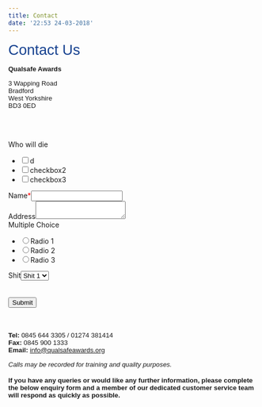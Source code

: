 ```yaml
---
title: Contact
date: '22:53 24-03-2018'
---
```


<p id="become-a-centre-title"><span style="font-family: arial, helvetica, sans-serif; font-size: 22pt; color: #174290;">Contact Us</span></p>
<div class="become-a-centre">
<p><span style="font-family: arial, helvetica, sans-serif; font-size: 10pt;"><strong>Qualsafe Awards</strong></span></p>
<span style="font-family: arial, helvetica, sans-serif; font-size: 10pt;">3 Wapping Road</span></div>
<div class="become-a-centre"><span style="font-family: arial, helvetica, sans-serif; font-size: 10pt;">Bradford</span><br /><span style="font-family: arial, helvetica, sans-serif; font-size: 10pt;">West Yorkshire</span><br /><span style="font-family: arial, helvetica, sans-serif; font-size: 10pt;">BD3 0ED</span></div>
<div class="become-a-centre">&nbsp;</div>
<div class="become-a-centre">
<div class="become-a-centre">
<p>&nbsp;</p>
</div>
<form id="FuckFoprm" class="Fuck Foprm" onsubmit="return formHandler('FuckFoprm')">
<div id="panel4" class="open-editPanel demo"><label class="label-title">Who will die</label>
<ul class="checkboxList">
<li><input name="d" type="checkbox" value="d" />d</li>
<li><input name="checkbox2" type="checkbox" value="checkbox2" />checkbox2</li>
<li><input name="checkbox3" type="checkbox" value="checkbox3" />checkbox3</li>
</ul>
</div>
<div id="panel0" class="open-editPanel ui-sortable-handle demo"><label class="label-title">Name</label><span class="required-star" style="color: red;">*</span><input class="text-field" name="Name" required="required" type="text" /></div>
<div id="panel1" class="open-editPanel demo"><label class="label-title">Address</label><textarea class="textarea-field" name="Address"></textarea></div>
<div id="panel3" class="open-editPanel"><label class="label-title">Multiple Choice</label>
<ul class="multipleChoice">
<li><input name="radio" type="radio" value="Radio1" />Radio 1</li>
<li><input name="radio" type="radio" value="Radio2" />Radio 2</li>
<li><input name="radio" type="radio" value="Radio3" />Radio 3</li>
</ul>
</div>
<div id="panel2" class="open-editPanel demo"><label class="label-title">Shit</label><select class="dropdown" name="Shit">
<option value="Shit 1">Shit 1</option>
<option value="Shit 2">Shit 2</option>
<option value="Fuck">Fuck</option>
</select></div>
<div class="g-recaptcha" data-sitekey="6Le_CEUUAAAAANDccAIPwwFvQnF5GTVz_NC0K17w">&nbsp;</div>
<br /><input type="submit" /></form></div>
<div class="become-a-centre"><br /><br /><span style="font-family: arial, helvetica, sans-serif; font-size: 10pt;"><strong>Tel:&nbsp;</strong>0845 644 3305 / 01274 381414</span><br /><span style="font-family: arial, helvetica, sans-serif; font-size: 10pt;"><strong>Fax:&nbsp;</strong>0845 900 1333</span><br /><span style="font-family: arial, helvetica, sans-serif; font-size: 10pt;"><strong>Email:&nbsp;</strong><span class="mailto"><a href="mailto:info@qualsafeawards.org">info@qualsafeawards.org</a></span></span>
<p><span style="font-family: arial, helvetica, sans-serif; font-size: 10pt;"><em>Calls may be recorded for training and quality purposes.</em></span><br /><br /><span style="font-family: arial, helvetica, sans-serif; font-size: 10pt;"><strong>If you have any queries or would like any further information, please complete the below enquiry form and a member of our dedicated customer service team will respond as quickly as possible.</strong></span></p>
</div>